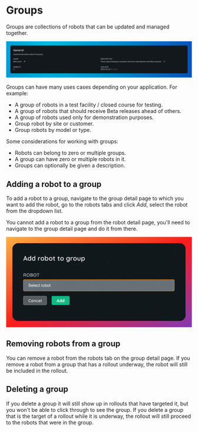 # Groups

Groups are collections of robots that can be updated and managed together.

![Group details.](../imgs/groups.png)

Groups can have many uses cases depending on your application. For example:
- A group of robots in a test facility / closed course for testing.
- A group of robots that should receive Beta releases ahead of others.
- A group of robots used only for demonstration purposes.
- Group robot by site or customer.
- Group robots by model or type.

Some considerations for working with groups:
- Robots can belong to zero or multiple groups.
- A group can have zero or multiple robots in it.
- Groups can optionally be given a description.

## Adding a robot to a group

To add a robot to a group, navigate to the group detail page to which you want to add the robot, go to the robots tabs and click _Add_, select the robot from the dropdown list.

You cannot add a robot to a group from the robot detail page, you'll need to navigate to the group detail page and do it from there.

![Adding a robot to a group.](../imgs/group-add-robot.png)


## Removing robots from a group

You can remove a robot from the robots tab on the group detail page. If you remove a robot from a group that has a rollout underway, the robot will still be included in the rollout.

## Deleting a group

If you delete a group it will still show up in rollouts that have targeted it, but you won't be able to click through to see the group. If you delete a group that is the target of a rollout while it is underway, the rollout will still proceed to the robots that were in the group.